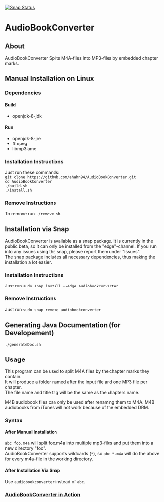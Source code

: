 [![Snap Status](https://build.snapcraft.io/badge/ahahn94/AudioBookConverter.svg)](https://build.snapcraft.io/user/ahahn94/AudioBookConverter)
# AudioBookConverter
## About
AudioBookConverter Splits M4A-files into MP3-files by embedded chapter marks.  

## Manual Installation on Linux
### Dependencies
#### Build
- openjdk-8-jdk  

#### Run
- openjdk-8-jre  
- ffmpeg
- libmp3lame

### Installation Instructions
Just run these commands:  
`git clone https://github.com/ahahn94/AudioBookConverter.git`  
`cd AudioBookConverter`  
`./build.sh`  
`./install.sh`  

### Remove Instructions
To remove run `./remove.sh`.

## Installation via Snap
AudioBookConverter is available as a snap package. It is currently in the public beta, so it can only be installed from the "edge"-channel. If you run into any issues using the snap, please report them under "Issues".  
The snap package includes all necessary dependencies, thus making the installation a lot easier.

### Installation Instructions
Just run `sudo snap install --edge audiobookconverter`.  

### Remove Instructions
Just run `sudo snap remove audiobookconverter `

## Generating Java Documentation (for Developement)
`./generateDoc.sh`  

## Usage
This program can be used to split M4A files by the chapter marks they contain.  
It will produce a folder named after the input file and one MP3 file per chapter.  
The file name and title tag will be the same as the chapters name.  

M4B audiobook files can only be used after renaming them to M4A.
M4B audiobooks from iTunes will not work because of the embedded DRM.  

### Syntax  
#### After Manual Installation
`abc foo.m4a` will split foo.m4a into multiple mp3-files and put them into a new directory "foo".  
AudioBookConverter supports wildcards (`*`), so `abc *.m4a` will do the above for every m4a-file in the working directory.  

#### After Installation Via Snap
Use `audiobookconverter` instead of `abc`.

### <a href="https://www.youtube.com/watch?v=Ugpe2cKMvh8">AudioBookConverter in Action</a>
